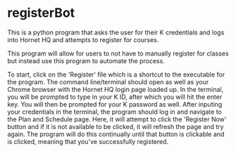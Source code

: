 # registerBot
This is a python program that asks the user for their K credentials and logs into Hornet HQ and attempts to register for courses.

This program will allow for users to not have to manually register for classes but instead use this program to automate the process.

To start, click on the 'Register' file which is a shortcut to the executable for the program.
The command line/terminal should open as well as your Chrome browser with the Hornet HQ login page loaded up.
In the terminal, you will be prompted to type in your K ID, after which you will hit the enter key. You will then be prompted for your K password as well.
After inputing your credentials in the terminal, the program should log in and navigate to the Plan and Schedule page.
Here, it will attempt to click the 'Register Now' button and if it is not available to be clicked, it will refresh the page and try again.
The program will do this continually until that button is clickable and is clicked, meaning that you've successfully registered.
